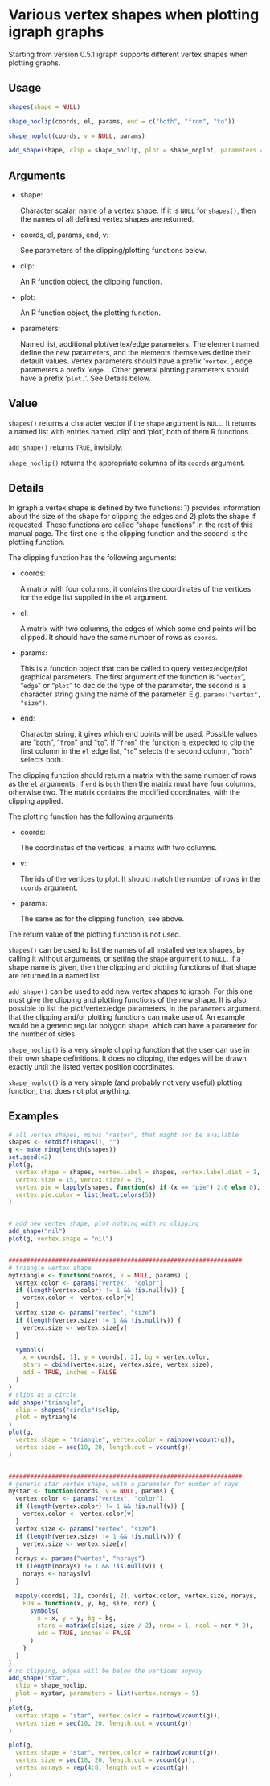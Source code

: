 # Various vertex shapes when plotting igraph graphs

Starting from version 0.5.1 igraph supports different vertex shapes when
plotting graphs.

## Usage

``` r
shapes(shape = NULL)

shape_noclip(coords, el, params, end = c("both", "from", "to"))

shape_noplot(coords, v = NULL, params)

add_shape(shape, clip = shape_noclip, plot = shape_noplot, parameters = list())
```

## Arguments

- shape:

  Character scalar, name of a vertex shape. If it is `NULL` for
  `shapes()`, then the names of all defined vertex shapes are returned.

- coords, el, params, end, v:

  See parameters of the clipping/plotting functions below.

- clip:

  An R function object, the clipping function.

- plot:

  An R function object, the plotting function.

- parameters:

  Named list, additional plot/vertex/edge parameters. The element named
  define the new parameters, and the elements themselves define their
  default values. Vertex parameters should have a prefix ‘`vertex.`’,
  edge parameters a prefix ‘`edge.`’. Other general plotting parameters
  should have a prefix ‘`plot.`’. See Details below.

## Value

`shapes()` returns a character vector if the `shape` argument is `NULL`.
It returns a named list with entries named ‘clip’ and ‘plot’, both of
them R functions.

`add_shape()` returns `TRUE`, invisibly.

`shape_noclip()` returns the appropriate columns of its `coords`
argument.

## Details

In igraph a vertex shape is defined by two functions: 1) provides
information about the size of the shape for clipping the edges and 2)
plots the shape if requested. These functions are called “shape
functions” in the rest of this manual page. The first one is the
clipping function and the second is the plotting function.

The clipping function has the following arguments:

- coords:

  A matrix with four columns, it contains the coordinates of the
  vertices for the edge list supplied in the `el` argument.

- el:

  A matrix with two columns, the edges of which some end points will be
  clipped. It should have the same number of rows as `coords`.

- params:

  This is a function object that can be called to query vertex/edge/plot
  graphical parameters. The first argument of the function is
  “`vertex`”, “`edge`” or “`plot`” to decide the type of the parameter,
  the second is a character string giving the name of the parameter.
  E.g. `params("vertex", "size")`.

- end:

  Character string, it gives which end points will be used. Possible
  values are “`both`”, “`from`” and “`to`”. If “`from`” the function is
  expected to clip the first column in the `el` edge list, “`to`”
  selects the second column, “`both`” selects both.

The clipping function should return a matrix with the same number of
rows as the `el` arguments. If `end` is `both` then the matrix must have
four columns, otherwise two. The matrix contains the modified
coordinates, with the clipping applied.

The plotting function has the following arguments:

- coords:

  The coordinates of the vertices, a matrix with two columns.

- v:

  The ids of the vertices to plot. It should match the number of rows in
  the `coords` argument.

- params:

  The same as for the clipping function, see above.

The return value of the plotting function is not used.

`shapes()` can be used to list the names of all installed vertex shapes,
by calling it without arguments, or setting the `shape` argument to
`NULL`. If a shape name is given, then the clipping and plotting
functions of that shape are returned in a named list.

`add_shape()` can be used to add new vertex shapes to igraph. For this
one must give the clipping and plotting functions of the new shape. It
is also possible to list the plot/vertex/edge parameters, in the
`parameters` argument, that the clipping and/or plotting functions can
make use of. An example would be a generic regular polygon shape, which
can have a parameter for the number of sides.

`shape_noclip()` is a very simple clipping function that the user can
use in their own shape definitions. It does no clipping, the edges will
be drawn exactly until the listed vertex position coordinates.

`shape_noplot()` is a very simple (and probably not very useful)
plotting function, that does not plot anything.

## Examples

``` r
# all vertex shapes, minus "raster", that might not be available
shapes <- setdiff(shapes(), "")
g <- make_ring(length(shapes))
set.seed(42)
plot(g,
  vertex.shape = shapes, vertex.label = shapes, vertex.label.dist = 1,
  vertex.size = 15, vertex.size2 = 15,
  vertex.pie = lapply(shapes, function(x) if (x == "pie") 2:6 else 0),
  vertex.pie.color = list(heat.colors(5))
)


# add new vertex shape, plot nothing with no clipping
add_shape("nil")
plot(g, vertex.shape = "nil")


#################################################################
# triangle vertex shape
mytriangle <- function(coords, v = NULL, params) {
  vertex.color <- params("vertex", "color")
  if (length(vertex.color) != 1 && !is.null(v)) {
    vertex.color <- vertex.color[v]
  }
  vertex.size <- params("vertex", "size")
  if (length(vertex.size) != 1 && !is.null(v)) {
    vertex.size <- vertex.size[v]
  }

  symbols(
    x = coords[, 1], y = coords[, 2], bg = vertex.color,
    stars = cbind(vertex.size, vertex.size, vertex.size),
    add = TRUE, inches = FALSE
  )
}
# clips as a circle
add_shape("triangle",
  clip = shapes("circle")$clip,
  plot = mytriangle
)
plot(g,
  vertex.shape = "triangle", vertex.color = rainbow(vcount(g)),
  vertex.size = seq(10, 20, length.out = vcount(g))
)


#################################################################
# generic star vertex shape, with a parameter for number of rays
mystar <- function(coords, v = NULL, params) {
  vertex.color <- params("vertex", "color")
  if (length(vertex.color) != 1 && !is.null(v)) {
    vertex.color <- vertex.color[v]
  }
  vertex.size <- params("vertex", "size")
  if (length(vertex.size) != 1 && !is.null(v)) {
    vertex.size <- vertex.size[v]
  }
  norays <- params("vertex", "norays")
  if (length(norays) != 1 && !is.null(v)) {
    norays <- norays[v]
  }

  mapply(coords[, 1], coords[, 2], vertex.color, vertex.size, norays,
    FUN = function(x, y, bg, size, nor) {
      symbols(
        x = x, y = y, bg = bg,
        stars = matrix(c(size, size / 2), nrow = 1, ncol = nor * 2),
        add = TRUE, inches = FALSE
      )
    }
  )
}
# no clipping, edges will be below the vertices anyway
add_shape("star",
  clip = shape_noclip,
  plot = mystar, parameters = list(vertex.norays = 5)
)
plot(g,
  vertex.shape = "star", vertex.color = rainbow(vcount(g)),
  vertex.size = seq(10, 20, length.out = vcount(g))
)

plot(g,
  vertex.shape = "star", vertex.color = rainbow(vcount(g)),
  vertex.size = seq(10, 20, length.out = vcount(g)),
  vertex.norays = rep(4:8, length.out = vcount(g))
)
```
